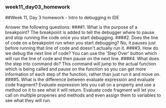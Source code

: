 ### week11_day03_homework
##Week 11, Day 3 homework - Intro to debugging in IDE

Answer the following questions:
####1. What is the purpose of a breakpoint?
The breakpoint is added to tell the debugger where to pause and stop running the code once you start debugging.
####2. Does the line of code on a breakpoint run when you start debugging?
No, it pauses just before running that line of code and doesn't actually run it.
####3. How do we debug the next line of code?
You can use the 'Step Over' button which will run the line of code and then pause on the next line.
####4. What does the step into command do?
This command will jump to the actual function which is being called and pause on the function so you can get more information of each step of the function, rather than just run it and move on.
####5. What is the difference between evaluate expression and evaluate code fragment?
Evaluate expression lets you call on a property and use a method on it to see what it will return. Evaluate code fragment will let you call on multiple properies and methods and even assign them to variables to see what they will run. 
